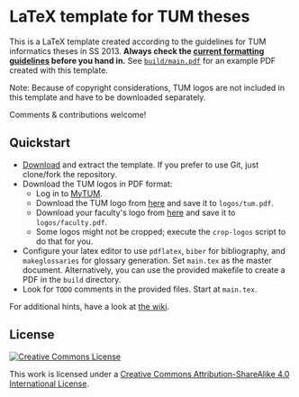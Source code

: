 # LaTeX template for TUM theses

This is a LaTeX template created according to the guidelines for TUM informatics theses in SS 2013. **Always check the [current formatting guidelines][thesis-guidelines] before you hand in.** See [`build/main.pdf`][sample-pdf] for an example PDF created with this template.

Note: Because of copyright considerations, TUM logos are not included in this template and have to be downloaded separately.

Comments & contributions welcome!

## Quickstart

 * [Download][template-download] and extract the template. If you prefer to use Git, just clone/fork the repository.
 * Download the TUM logos in PDF format:
   * Log in to [MyTUM][mytum].
   * Download the TUM logo from [here][mytum-logo-tum] and save it to `logos/tum.pdf`.
   * Download your faculty's logo from [here][mytum-logo-faculty] and save it to `logos/faculty.pdf`.
   * Some logos might not be cropped; execute the `crop-logos` script to do that for you.
 * Configure your latex editor to use `pdflatex`, `biber` for bibliography, and `makeglossaries` for glossary generation. Set `main.tex` as the master document. Alternatively, you can use the provided makefile to create a PDF in the `build` directory.
 * Look for `TODO` comments in the provided files. Start at `main.tex`.

For additional hints, have a look at [the wiki][wiki].

## License

[![Creative Commons License][license-image]][license]

This work is licensed under a [Creative Commons Attribution-ShareAlike 4.0 International License][license].

[thesis-guidelines]: http://www.in.tum.de/fuer-studierende/pruefungen-und-formalitaeten/abschlussarbeit.html
[sample-pdf]: https://raw.github.com/fwalch/tum-thesis-latex/master/build/main.pdf
[template-download]: https://github.com/fwalch/tum-thesis-latex/archive/master.zip
[mytum]: https://portal.mytum.de
[mytum-logo-tum]: https://portal.mytum.de/corporatedesign/download/TUM_Logo/index_html
[mytum-logo-faculty]: https://portal.mytum.de/corporatedesign/download/fakultaetslogos/index_html
[wiki]: https://github.com/fwalch/tum-thesis-latex/wiki/
[license]: https://creativecommons.org/licenses/by-sa/4.0/
[license-image]: https://i.creativecommons.org/l/by-sa/4.0/88x31.png

